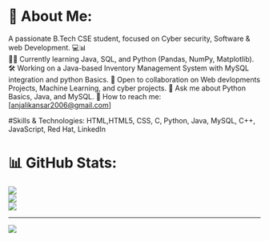 # 💫 About Me:
A passionate B.Tech CSE student, focused on Cyber security, Software & web Development. 💻📊<br/>
🧑‍💻 Currently learning Java, SQL, and Python (Pandas, NumPy, Matplotlib).
🛠️ Working on a Java-based Inventory Management System with MySQL integration and python Basics.
🤝 Open to collaboration on Web devlopments Projects, Machine Learning, and cyber projects.
💬 Ask me about Python Basics, Java, and MySQL.
📧 How to reach me: [anjalikansar2006@gmail.com]

#Skills & Technologies:
HTML,HTML5, CSS, C, Python, Java, MySQL, C++, JavaScript, Red Hat, LinkedIn

# 📊 GitHub Stats:
![](https://github-readme-stats.vercel.app/api?username=Anjali&theme=dark&hide_border=false&include_all_commits=true&count_private=false)<br/>
![](https://github-readme-streak-stats.herokuapp.com/?user=Anjali&theme=dark&hide_border=false)<br/>
![](https://github-readme-stats.vercel.app/api/top-langs/?username=Anjali&theme=dark&hide_border=false&include_all_commits=true&count_private=false&layout=compact)

---
[![](https://visitcount.itsvg.in/api?id=Anjali&icon=0&color=11)](https://visitcount.itsvg.in)

<!-- Proudly created with GPRM ( https://gprm.itsvg.in ) -->
